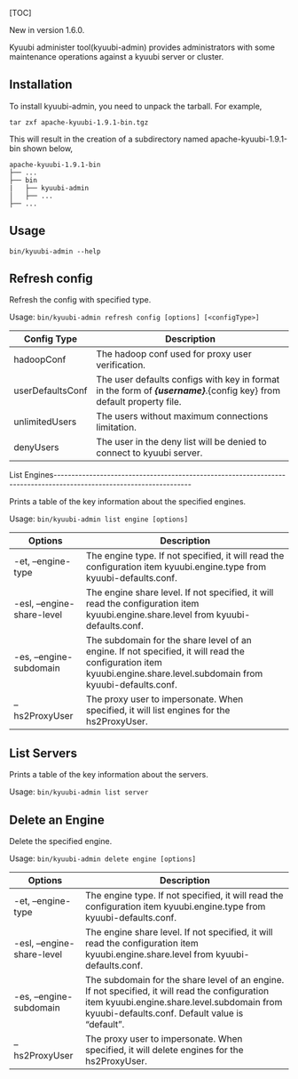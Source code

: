 [TOC]

New in version 1.6.0.

Kyuubi administer tool(kyuubi-admin) provides administrators with some maintenance operations against a kyuubi server or cluster.

Installation
--------------------------------------------------------------------------------------------------------------------

To install kyuubi-admin, you need to unpack the tarball. For example,

```shell
tar zxf apache-kyuubi-1.9.1-bin.tgz
```

This will result in the creation of a subdirectory named apache-kyuubi-1.9.1-bin shown below,

```shell
apache-kyuubi-1.9.1-bin
├── ...
├── bin
|   ├── kyuubi-admin
│   ├── ...
├── ...
```

Usage
------------------------------------------------------------------------------------------------------

```shell
bin/kyuubi-admin --help
```

Refresh config
------------------------------------------------------------------------------------------------------------------------

Refresh the config with specified type.

Usage: `bin/kyuubi-admin refresh config [options] [<configType>]`

| Config Type | Description|
| --- | --- |
| hadoopConf| The hadoop conf used for proxy user verification.|
| userDefaultsConf| The user defaults configs with key in format in the form of ___{username}___.{config key} from default property file. |
| unlimitedUsers| The users without maximum connections limitation. |
| denyUsers| The user in the deny list will be denied to connect to kyuubi server. |

List Engines--------------------------------------------------------------------------------------------------------------------

Prints a table of the key information about the specified engines.

Usage: `bin/kyuubi-admin list engine [options]`

| Options | Description|
| --- | --- |
| -et, –engine-type| The engine type. If not specified, it will read the configuration item kyuubi.engine.type from kyuubi-defaults.conf. |
| -esl, –engine-share-level| The engine share level. If not specified, it will read the configuration item kyuubi.engine.share.level from kyuubi-defaults.conf. |
| -es, –engine-subdomain| The subdomain for the share level of an engine. If not specified, it will read the configuration item kyuubi.engine.share.level.subdomain from kyuubi-defaults.conf. |
| –hs2ProxyUser| The proxy user to impersonate. When specified, it will list engines for the hs2ProxyUser. |

List Servers
--------------------------------------------------------------------------------------------------------------------

Prints a table of the key information about the servers.

Usage: `bin/kyuubi-admin list server`

Delete an Engine
----------------------------------------------------------------------------------------------------------------------------

Delete the specified engine.

Usage: `bin/kyuubi-admin delete engine [options]`

| Options| Description |
| --- | --- |
| -et, –engine-type| The engine type. If not specified, it will read the configuration item kyuubi.engine.type from kyuubi-defaults.conf. |
| -esl, –engine-share-level| The engine share level. If not specified, it will read the configuration item kyuubi.engine.share.level from kyuubi-defaults.conf. |
| -es, –engine-subdomain | The subdomain for the share level of an engine. If not specified, it will read the configuration item kyuubi.engine.share.level.subdomain from kyuubi-defaults.conf. Default value is “default”. |
| –hs2ProxyUser| The proxy user to impersonate. When specified, it will delete engines for the hs2ProxyUser. |
